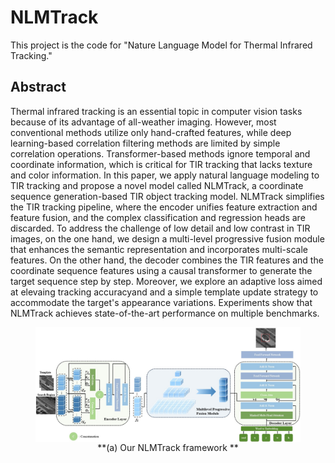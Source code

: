# NLMTrack
This project is the code for "Nature Language Model for Thermal Infrared Tracking."

## Abstract
Thermal infrared tracking is an essential topic in computer vision tasks because of its advantage of all-weather imaging.
However, most conventional methods utilize only hand-crafted features, while deep learning-based correlation filtering methods are limited by simple correlation operations. Transformer-based methods ignore temporal and coordinate information, which is critical for TIR tracking that lacks texture and color information. 
In this paper, we apply natural language modeling to TIR tracking and propose a novel model called NLMTrack, a coordinate sequence generation-based TIR object tracking model. NLMTrack simplifies the TIR tracking pipeline, where the encoder unifies feature extraction and feature fusion, 
and the complex classification and regression heads are discarded. To address the challenge of low detail and low contrast in TIR images, on the one hand, we design a multi-level progressive fusion module that enhances the semantic representation and incorporates multi-scale features. 
On the other hand, the decoder combines the TIR features and the coordinate sequence features using a causal transformer to generate the target sequence step by step. 
Moreover, we explore an adaptive loss aimed at elevaing tracking accuracyand and a simple template update strategy to accommodate the target's appearance variations. Experiments show that NLMTrack achieves state-of-the-art performance on multiple benchmarks.
<figure style="display: flex; flex-direction: column; align-items: center;">
  <img src="./tracking/overview.png" alt="overview">
  <figcaption>**(a) Our NLMTrack framework **</figcaption>
</figure>

